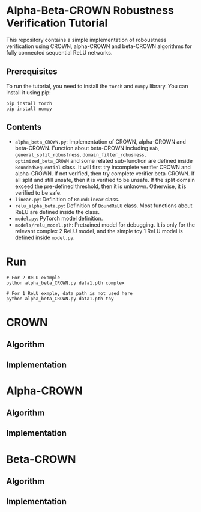 # Alpha-Beta-CROWN Robustness Verification Tutorial 
This repository contains a simple implementation of roboustness verification using CROWN, alpha-CROWN and beta-CROWN algorithms for fully connected sequential ReLU networks. 

## Prerequisites 
To run the tutorial, you need to install the `torch` and `numpy` library. You can install it using pip: 
```
pip install torch
pip install numpy
```

## Contents
- `alpha_beta_CROWN.py`: Implementation of CROWN, alpha-CROWN and beta-CROWN. Function about beta-CROWN including `Bab`, `general_split_robustness`, `domain_filter_robusness`, `optimized_beta_CROWN` and some related sub-function are defined inside `BoundedSequential` class. It will first try incomplete verifier CROWN and alpha-CROWN. If not verified, then try complete verifier beta-CROWN. If all split and still unsafe, then it is verified to be unsafe. If the split domain exceed the pre-defined threshold, then it is unknown. Otherwise, it is verified to be safe.
- `linear.py`: Definition of `BoundLinear` class. 
- `relu_alpha_beta.py`: Definition of `BoundReLU` class. Most functions about ReLU are defined inside the  class.
- `model.py`: PyTorch model definition.  
- `models/relu_model.pth`: Pretrained model for debugging. It is only for the relevant complex 2 ReLU model, and the simple toy 1 ReLU model is defined inside `model.py`. 

# Run
```
# For 2 ReLU example
python alpha_beta_CROWN.py data1.pth complex

# For 1 ReLU exmple, data path is not used here
python alpha_beta_CROWN.py data1.pth toy
```
# CROWN
## Algorithm

## Implementation

# Alpha-CROWN
## Algorithm

## Implementation

# Beta-CROWN
## Algorithm

## Implementation
